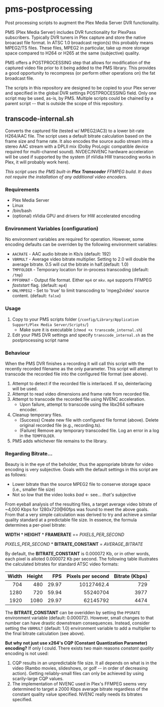 # pms-postprocessing
Post processing scripts to augment the Plex Media Server DVR functionality.

PMS (Plex Media Server) includes DVR functionality for PlexPass subscribers. Typically DVR tuners in Plex capture and store the native broacast file format. In ATSC 1.0 broadcast region(s) this probably means MPEG2/TS files. These files, MPEG2 in particular, take up more storage space compared to H264 or H265 at the same (subjective) quality.

PMS offers a POSTPROCESSING step that allows for modification of the captured video file prior to it being added to the PMS library. This provides a good opportunity to recompress (or perform other operations on) the fat broadcast file.

The scripts in this repository are designed to be copied to your Plex server and specified in the global DVR settings POSTPROCESSING field. Only one script may be used, as-is, by PMS. Multiple scripts could be chained by a parent script -- that is outside the scope of this repository.

## transcode-internal.sh
Converts the captured file (tested w/ MPEG2/AC3) to a lower bit-rate H264/AAC file. The script uses a default bitrate calculation based on the frame size and frame rate. It also encodes the source audio stream into a stereo AAC stream with a DPLII mix (Dolby ProLogic compatible device required for multi-channel sound). NVDEC/NVENC hardware acceleration will be used if supported by the system (if nVidia HW transcoding works in Plex, it will probably work here).

*This script uses the PMS built-in **Plex Transcoder** FFMPEG build. It does not require the installation of any additional video encoders.*

### Requirements
* Plex Media Server
* Linux
* /bin/bash
* (optional) nVidia GPU and drivers for HW accelerated encoding

### Environment Variables (configuration)
No environment variables are required for operation. However, some encoding defaults can be overriden by the following environment variables:

* `AACRATE` - AAC audio bitrate in Kb/s (default: 192)
* `VBRMULT` - Average video bitrate multiplier. Setting to 2.0 will double the average bitrate. 0.5 will cut the bitrate in half.(default: 1.0)
* `TMPFOLDER` - Temporary location for in-process transcoding (default: `/tmp`)
* `PPFORMAT` - Output file format. Either `mp4` or `mkv`. `mp4` supports FFMPEG *faststart* flag. (default: `mp4`)
* `ONLYMPEG2` - Set to 'true' to limit transcoding to 'mpeg2video' source content. (default: `false`)

### Usage
1. Copy to your PMS scripts folder (`/config/Library/Application Support/Plex Media Server/Scripts/`)
    * Make sure it is executable (`chmod +x transcode_internal.sh`)
2. Edit your PMS DVR settings and specify `transcode_internal.sh` as the postprocessing script name

### Behaviour
When the PMS DVR finishes a recording it will call this script with the recently recorded filename as the only parameter. This script will attempt to transcode the recorded file into the configured file format (see above).
1. Attempt to detect if the recorded file is interlaced. If so, deinterlacing will be used.
2. Attempt to read video dimensions and frame rate from recorded file.
3. Attempt to transcode the recorded file using NVENC acceleration.
    * Upon failure, attempt to transcode using the libx264 software encoder.
4. Cleanup temporary files.
    * (Success) Create new file with configured file format (above). Delete original recorded file (e.g., recording.ts).
    * (Failure) Remove any temporary transcoded file. Log an error in a log in the `TEMPFOLDER`.
5. PMS adds whichever file remains to the library.

### Regarding Bitrate...
Beauty is in the eye of the beholder, thus the appropriate bitrate for video encoding is very subjective. Goals with the default settings in this script are as follows:
* Lower bitrate than the source MPEG2 file to conserve storage space (i.e., smaller file size)
* Not so low that the video looks *bad* <- see... *that's* subjective

From eyeball analysis of the resulting files, a target average video bitrate of ~4,000 Kbps for 1280x720@60fps was found to meet the above goals. From that a very simple calculation was derived to try and achieve a similar quality standard at a predictable file size. In essence, the formula determines a per-pixel bitrate:

**WIDTH** * **HEIGHT** * **FRAMERATE** == *PIXELS_PER_SECOND*

*PIXELS_PER_SECOND* * **BITRATE_CONSTANT** = *AVERAGE_BITRATE*

By default, the **BITRATE_CONSTANT** is 0.000072 Kb, or in other words, each pixel is alloted 0.000072 Kb per second. The following table illustrates the calculated bitrates for standard ATSC video formats:

| Width | Height | FPS | Pixels per second | Bitrate (Kbps)
---:|---:|---:|---:|---:
704 | 480 | 29.97 | 10127462.4 | 729
1280 | 720 | 59.94 | 55240704 | 3977
1920 | 1080 | 29.97 | 62145792 | 4474

The **BITRATE_CONSTANT** can be overidden by setting the `PPSRATE` environment variable (default: 0.000072). However, small changes to that number can have drastic downstream consequences. Instead, consider setting the `VBRMULT` (default: 1.0) environment variable to add a multiplier to the final bitrate calculation (see above).

**But why not just use x264's CQP (Constant Quantization Parameter) encoding?**
If only I could. There exists two main reasons *constant quality* encoding is not used:
1. CQP results in an unpredictable file size. It all depends on what is in the video (Rambo movies, slideshows, or golf -- in order of decreasing action). Getting reliably-small files can only be achieved by using scarily-large CQP values.
2. The implementation of NVENC used in Plex's FFMPEG seems very determined to target a 2000 Kbps average bitrate regardless of the constant quality value specified. NVENC really needs its bitrates specified.
